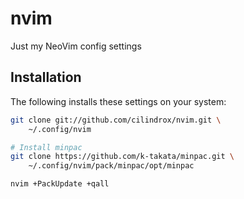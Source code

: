 # nvim

Just my NeoVim config settings

## Installation

The following installs these settings on your system:

```bash
git clone git://github.com/cilindrox/nvim.git \
    ~/.config/nvim

# Install minpac
git clone https://github.com/k-takata/minpac.git \
    ~/.config/nvim/pack/minpac/opt/minpac

nvim +PackUpdate +qall
```
